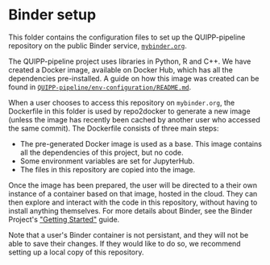 # Binder setup

This folder contains the configuration files to set up the QUIPP-pipeline repository on the public Binder service, [`mybinder.org`](https://mybinder.org/).

The QUIPP-pipeline project uses libraries in Python, R and C++.
We have created a Docker image, available on Docker Hub, which has all the dependencies pre-installed.
A guide on how this image was created can be found in [`QUIPP-pipeline/env-configuration/README.md`](../env-configuration/README.md).

When a user chooses to access this repository on `mybinder.org`, the Dockerfile in this folder is used by repo2docker to generate a new image (unless the image has recently been cached by another user who accessed the same commit).
The Dockerfile consists of three main steps:
- The pre-generated Docker image is used as a base. This image contains all the dependencies of this project, but no code.
- Some environment variables are set for JupyterHub.
- The files in this repository are copied into the image.

Once the image has been prepared, the user will be directed to a their own instance of a container based on that image, hosted in the cloud.
They can then explore and interact with the code in this repository, without having to install anything themselves.
For more details about Binder, see the Binder Project's ["Getting Started"](https://mybinder.readthedocs.io/en/latest/index-getting-started.html) guide.

Note that a user's Binder container is not persistant, and they will not be able to save their changes.
If they would like to do so, we recommend setting up a local copy of this repository.
